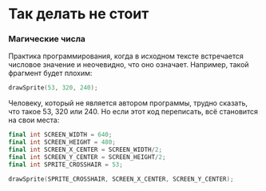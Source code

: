 # Так делать не стоит

### Магические числа
Практика программирования, когда в исходном тексте встречается числовое значение и неочевидно, что оно означает. 
Например, такой фрагмент будет плохим:
```cpp
drawSprite(53, 320, 240);
```
Человеку, который не является автором программы, трудно сказать, что такое 53, 320 или 240. 
Но если этот код переписать, всё становится на свои места:
```cpp
final int SCREEN_WIDTH = 640;
final int SCREEN_HEIGHT = 480;
final int SCREEN_X_CENTER = SCREEN_WIDTH/2;
final int SCREEN_Y_CENTER = SCREEN_HEIGHT/2;
final int SPRITE_CROSSHAIR = 53;

drawSprite(SPRITE_CROSSHAIR, SCREEN_X_CENTER, SCREEN_Y_CENTER);
```
